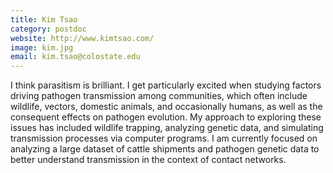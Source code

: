 ```yaml
---
title: Kim Tsao
category: postdoc
website: http://www.kimtsao.com/
image: kim.jpg
email: kim.tsao@colostate.edu
---
```


I think parasitism is brilliant. I get particularly excited when studying factors driving pathogen transmission among communities, which often include wildlife, vectors, domestic animals, and
occasionally humans, as well as the consequent effects on pathogen evolution. My approach to exploring these issues has included wildlife trapping, analyzing genetic data, and simulating transmission processes via computer programs. I am currently focused on analyzing a large dataset of cattle shipments and pathogen genetic data to better understand transmission in the context of contact networks.

